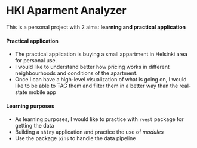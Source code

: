 # HKI Aparment Analyzer

This is a personal project with 2 aims: **learning and practical application**

#### Practical application

- The practical application is buying a small appartment in Helsinki area for personal use. 
- I would like to understand better how pricing works in different neighbourhoods and conditions of the apartment.
- Once I can have a high-level visualization of what is going on, I would like to be able to TAG them and filter them in a better way than the real-state mobile app

#### Learning purposes
- As learning purposes, I would like to practice with `rvest` package for getting the data
- Building a `shiny` application and practice the use of _modules_
- Use the package `pins` to handle the data pipeline